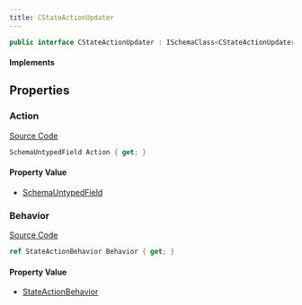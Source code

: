 ```yaml
---
title: CStateActionUpdater
---
```


```csharp
public interface CStateActionUpdater : ISchemaClass<CStateActionUpdater>, ISchemaField, ISchemaClass, INativeHandle
```

#### Implements

## Properties

### Action

[Source Code](https://github.com/swiftly-solution/swiftlys2/blob/beta/managed/src/SwiftlyS2.Generated/Schemas/Interfaces/CStateActionUpdater.cs#L17)

```csharp
SchemaUntypedField Action { get; }
```

#### Property Value

- [SchemaUntypedField](/docs/api/shared/schemas/schemauntypedfield)

### Behavior

[Source Code](https://github.com/swiftly-solution/swiftlys2/blob/beta/managed/src/SwiftlyS2.Generated/Schemas/Interfaces/CStateActionUpdater.cs#L19)

```csharp
ref StateActionBehavior Behavior { get; }
```

#### Property Value

- [StateActionBehavior](/docs/api/shared/schemadefinitions/stateactionbehavior)

